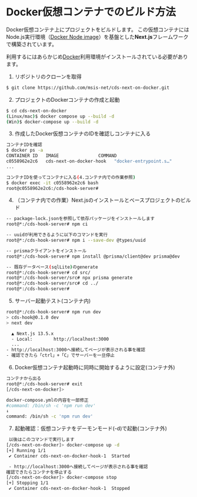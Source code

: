 # Docker仮想コンテナでのビルド方法
Docker仮想コンテナ上にプロジェクトをビルドします。
この仮想コンテナにはNode.js実行環境（[Docker Node image](https://hub.docker.com/_/node/)）を基盤とした**Next.js**フレームワークで構築されています。

利用するにはあらかじめ[Docker](https://www.docker.com/)利用環境がインストールされている必要があります。

1. リポジトリのクローンを取得
```bash
$ git clone https://github.com/msis-net/cds-next-on-docker.git
```

2. プロジェクトのDockerコンテナの作成と起動
```bash
$ cd cds-next-on-docker
(Linux/mac)$ docker compose up --build -d
(Win)$ docker-compose up --build -d
```

3. 作成したDocker仮想コンテナのIDを確認しコンテナに入る
```bash
コンテナIDを確認
$ docker ps -a
CONTAINER ID   IMAGE               COMMAND                
c0558962e2c6   cds-next-on-docker-hook   "docker-entrypoint.s…"  
...

コンテナIDを使ってコンテナに入る(4.コンテナ内での作業参照)
$ docker exec -it c0558962e2c6 bash
root@c0558962e2c6:/cds-hook-server#
```

4. （コンテナ内での作業）Next.jsのインストールとベースプロジェクトのビルド
```bash
-- package-lock.jsonを参照して依存パッケージをインストールします
root@*:/cds-hook-server# npm ci

-- uuidが利用できるように以下のコマンドを実行
root@*:/cds-hook-server# npm i --save-dev @types/uuid

-- prismaクライアントをインストール
root@*:/cds-hook-server# npm install @prisma/client@dev prisma@dev

-- 既存データベース(sqlLite)のgenerate
root@*:/cds-hook-server# cd src/
root@*:/cds-hook-server/src# npx prisma generate
root@*:/cds-hook-server/src# cd ../ 
root@*:/cds-hook-server#
```

5. サーバー起動テスト(コンテナ内)
```bash
root@*:/cds-hook-server# npm run dev
> cds-hook@0.1.0 dev
> next dev

  ▲ Next.js 13.5.x
  - Local:        http://localhost:3000
  ...
- http://localhost:3000へ接続してページが表示される事を確認
- 確認できたら「ctrl」+「C」でサーバーを一旦停止
```

6. Docker仮想コンテナ起動時に同時に開始するように設定(コンテナ外)

```bash
コンテナから出る
root@*:/cds-hook-server# exit
[/cds-next-on-docker]>

docker-compose.ymlの内容を一部修正
#command: /bin/sh -c 'npm run dev'
↓
command: /bin/sh -c 'npm run dev' 
```

7. 起動確認：仮想コンテナをデーモンモード(-d)で起動(コンテナ外)
```bash
 以後はこのコマンドで実行します
[/cds-next-on-docker]> docker-compose up -d 
[+] Running 1/1
 ✔ Container cds-next-on-docker-hook-1  Started

 - http://localhost:3000へ接続してページが表示される事を確認
確認できたらコンテナを停止する
[/cds-next-on-docker]> docker-compose stop
[+] Stopping 1/1
 ✔ Container cds-next-on-docker-hook-1  Stopped
